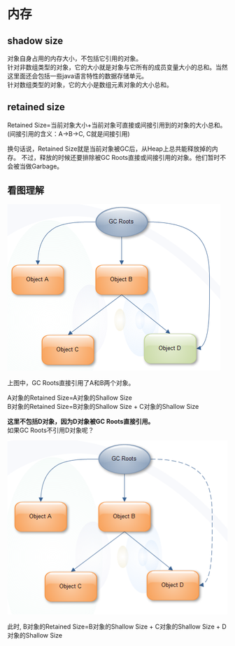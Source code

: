 # 内存

## shadow size

对象自身占用的内存大小，不包括它引用的对象。  
针对非数组类型的对象，它的大小就是对象与它所有的成员变量大小的总和。当然这里面还会包括一些java语言特性的数据存储单元。  
针对数组类型的对象，它的大小是数组元素对象的大小总和。

## retained size

Retained Size=当前对象大小+当前对象可直接或间接引用到的对象的大小总和。\(间接引用的含义：A-&gt;B-&gt;C, C就是间接引用\) 

换句话说，Retained Size就是当前对象被GC后，从Heap上总共能释放掉的内存。 不过，释放的时候还要排除被GC Roots直接或间接引用的对象。他们暂时不会被当做Garbage。

## 看图理解

![](../.gitbook/assets/image%20%2820%29.png)

上图中，GC Roots直接引用了A和B两个对象。  
  
A对象的Retained Size=A对象的Shallow Size  
B对象的Retained Size=B对象的Shallow Size + C对象的Shallow Size  
  
**这里不包括D对象，因为D对象被GC Roots直接引用。**  
如果GC Roots不引用D对象呢？  


![](../.gitbook/assets/image%20%2818%29.png)

此时, B对象的Retained Size=B对象的Shallow Size + C对象的Shallow Size + D对象的Shallow Size

